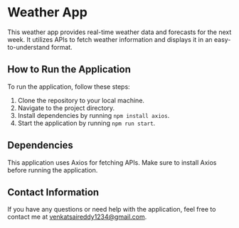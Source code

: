 # Weather App

This weather app provides real-time weather data and forecasts for the next week. It utilizes APIs to fetch weather information and displays it in an easy-to-understand format.

## How to Run the Application

To run the application, follow these steps:

1. Clone the repository to your local machine.
2. Navigate to the project directory.
3. Install dependencies by running `npm install axios`.
4. Start the application by running `npm run start`.

## Dependencies

This application uses Axios for fetching APIs. Make sure to install Axios before running the application.

## Contact Information

If you have any questions or need help with the application, feel free to contact me at venkatsaireddy1234@gmail.com.
